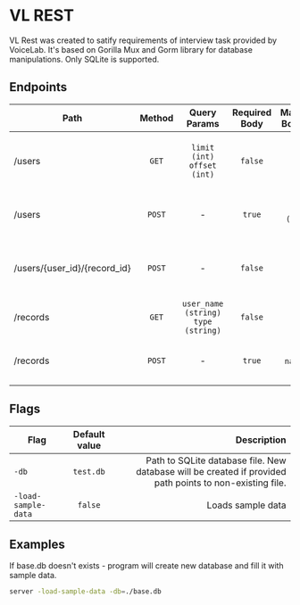 # VL REST

VL Rest was created to satify requirements of interview task provided by VoiceLab. It's based on Gorilla Mux and Gorm library for database manipulations. Only SQLite is supported.


## Endpoints
| Path        | Method         | Query Params | Required Body | Mandatory Body keys |   Description |
| ------------- |:----------:| :----: | :-----:| :----: |  ----:|
| /users      | `GET` |`limit (int)` `offset (int)` | `false` | - |  Returns users. Both parameters are optional. |
| /users      | `POST` | - | `true` | `name (string)` | Creates user with specified name |
| /users/{user_id}/{record_id}      | `POST` |  - | `false` | - |  Assigns existing record to existing user  |
| /records      | `GET` | `user_name (string)` `type (string)` | `false` | - | Counts records.  |
| /records      | `POST` |  - | `true` | `name` `type` | Creates new record with type and name. |

## Flags
| Flag        | Default value           | Description  |
| ------------- |:-------------:| -----:|
| `-db`      | `test.db` | Path to SQLite database file. New database will be created if provided path points to non-existing file. |
| `-load-sample-data`      | `false`      |   Loads sample data |

## Examples

If base.db doesn't exists - program will create new database and fill it with sample data.
```sh
server -load-sample-data -db=./base.db
```